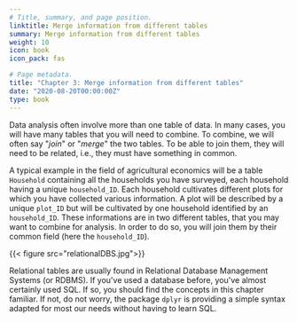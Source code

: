 ```yaml
---
# Title, summary, and page position.
linktitle: Merge information from different tables
summary: Merge information from different tables
weight: 10
icon: book
icon_pack: fas

# Page metadata.
title: "Chapter 3: Merge information from different tables"
date: "2020-08-20T00:00:00Z"
type: book  
---
```


Data analysis often involve more than one table of data. In many cases, you will have many tables that you will need to combine. To combine, we will often say "*join*" or "*merge*" the two tables. To be able to join them, they will need to be related, i.e., they must have something in common. 

A typical example in the field of agricultural economics will be a table `Household` containing all the households you have surveyed, each household having a unique `household_ID`. Each household cultivates different plots for which you have collected various information. A plot will be described by a unique `plot_ID` but will be cultivated by one household identified by an `household_ID`. These informations are in two different tables, that you may want to combine for analysis. In order to do so, you will join them by their common field (here the `household_ID`).  

{{< figure src="relationalDBS.jpg">}}

Relational tables are usually found in Relational Database Management Systems (or RDBMS). If you've used a database before, you've almost certainly used SQL. If so, you should find the concepts in this chapter familiar. If not, do not worry, the package `dplyr` is providing a simple syntax adapted for most our needs without having to learn SQL.






